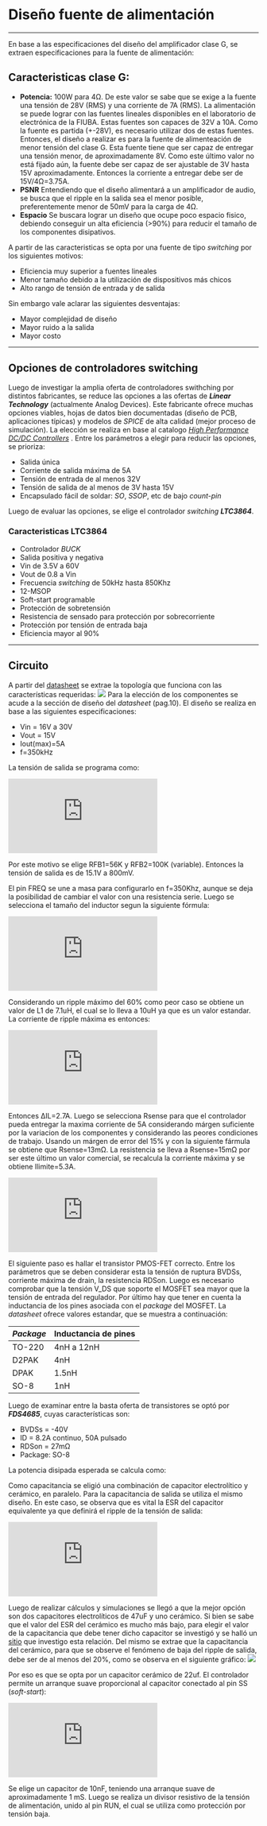 ﻿# Diseño fuente de alimentación
---
En base a las especificaciones del diseño del amplificador clase G, se extraen especificaciones para la fuente de alimentación:

## Caracteristicas clase G:
* **Potencia:** 100W para 4Ω. De este valor se sabe que se exige a la fuente una tensión de 28V (RMS) y una corriente de 7A (RMS). La alimentación se puede lograr con las fuentes lineales disponibles en el laboratorio de electrónica de la FIUBA. Estas fuentes son capaces de 32V a 10A. Como la fuente es partida (+-28V), es necesario utilizar dos de estas fuentes. Entonces, el diseño a realizar es para la fuente de alimenteación de menor tensión del clase G. Esta fuente tiene que ser capaz de entregar una tensión menor, de aproximadamente 8V. Como este último valor no está fijado aún, la fuente debe ser capaz de ser ajustable de 3V hasta 15V aproximadamente. Entonces la corriente a entregar debe ser  de 15V/4Ω=3.75A. 
* **PSNR** Entendiendo que el diseño alimentará a un amplificador de audio, se busca que el ripple en la salida sea el menor posible, preferentemente menor de 50mV para la carga de 4Ω. 
* **Espacio** Se buscara lograr un diseño que ocupe poco espacio fisico, debiendo conseguir un alta eficiencia (>90%) para reducir el tamaño de los componentes disipativos.

A partir de las caracteristicas se opta por una fuente de tipo *switching* por los siguientes motivos:
* Eficiencia muy superior a fuentes lineales
* Menor tamaño debido a la utilización de dispositivos más chicos
* Alto rango de tensión de entrada y de salida

Sin embargo vale aclarar las siguientes desventajas:
* Mayor complejidad de diseño
* Mayor ruido a la salida
* Mayor costo
---
## Opciones de controladores switching
Luego de investigar la amplia oferta de controladores swithching por distintos fabricantes, se reduce las opciones a las ofertas de ***Linear Technology*** (actualmente Analog Devices). Este fabricante ofrece muchas opciones viables, hojas de datos bien documentadas (diseño de PCB, aplicaciones típicas) y modelos de *SPICE* de alta calidad (mejor proceso de simulación). La elección se realiza en base al catalogo  [*High Performance DC/DC Controllers*](https://www.analog.com/media/en/news-marketing-collateral/solutions-bulletins-brochures/linear_highperformancedc-dc_controllers_2015.pdf) .
Entre los parámetros a elegir para reducir las opciones, se prioriza:
* Salida única
* Corriente de salida máxima de 5A
* Tensión de entrada de al menos 32V
* Tensión de salida de al menos de 3V hasta 15V
* Encapsulado fácil de soldar: *SO*, *SSOP*, etc de bajo *count-pin*

Luego de evaluar las opciones, se elige el controlador *switching* ***LTC3864***.
### Caracteristicas LTC3864
* Controlador *BUCK*
* Salida positiva y negativa
* Vin de 3.5V a 60V
* Vout de 0.8 a Vin
* Frecuencia *switching* de 50kHz hasta 850Khz
* 12-MSOP
* Soft-start programable
* Protección de sobretensión
* Resistencia de sensado para protección por sobrecorriente
* Protección por tensión de entrada baja
* Eficiencia mayor al 90%

---
## Circuito
A partir del [datasheet](https://www.analog.com/media/en/technical-documentation/data-sheets/3864fa.pdf) se extrae la topología que funciona con las características requeridas:
![](https://github.com/jpgoyret/tp-final-ruiz-goyret-DCE-FIUBA-1C2019/blob/develop/Supply/imagenes_supply/sch_LTC3864.PNG)
Para la elección de los componentes se acude a la sección de diseño del *datasheet* (pag.10). El diseño se realiza en base a las siguientes especificaciones:
* Vin = 16V a 30V
* Vout = 15V
* Iout(max)=5A
* f=350kHz

La tensión de salida se programa como:

![](https://latex.codecogs.com/gif.latex?V_%7BOUT%7D%3D0.8V%5Ccdot%20%5Cleft%281&plus;%5Cfrac%7BR_%7BFB2%7D%7D%7BR_%7BFB1%7D%7D%20%5Cright%20%29)

Por este motivo se elige RFB1=56K y RFB2=100K (variable). Entonces la tensión de salida es de 15.1V a 800mV.

El pin FREQ se une a masa para configurarlo en f=350Khz, aunque se deja la posibilidad de cambiar el valor con una resistencia serie.
Luego se selecciona el tamaño del inductor segun la siguiente fórmula:

![](https://latex.codecogs.com/gif.latex?L%3D%5Cleft%28%20%5Cfrac%7BV_%7BOUT%7D%7D%7Bf%5Ccdot%20%5CDelta%20I_%7BL%28MAX%29%7D%7D%20%5Cright%20%29%20%5Cleft%281-%5Cfrac%7BV_%7BOUT%7D%7D%7BV_%7BIN%28MAX%29%7D%7D%20%5Cright%20%29)

Considerando un ripple máximo del 60% como peor caso se obtiene un valor de L1 de 7.1uH, el cual se lo lleva a 10uH ya que es un valor estandar. 
La corriente de ripple máxima es entonces:

![](https://latex.codecogs.com/gif.latex?%5CDelta%20I_%7BL%7D%3D%5Cleft%28%20%5Cfrac%7BV_%7BOUT%7D%7D%7Bf%5Ccdot%20L%20%7D%20%5Cright%20%29%20%5Cleft%281-%5Cfrac%7BV_%7BOUT%7D%7D%7BV_%7BIN%7D%7D%20%5Cright%20%29)

Entonces ∆IL=2.7A.
Luego se selecciona Rsense para que el controlador pueda entregar la maxima corriente de 5A considerando márgen suficiente por la variacion de los componentes y considerando las peores condiciones de trabajo. Usando un márgen de error del 15% y con la siguiente fármula se obtiene que Rsense=13mΩ. La resistencia se lleva a Rsense=15mΩ por ser este último un valor comercial, se recalcula la corriente máxima y se obtiene Ilimite=5.3A.

![](https://latex.codecogs.com/gif.latex?I_%7BLIMIT%7D%5Csimeq%5Cfrac%7B95mV%7D%7BR_%7BSENSE%7D%7D)

El siguiente paso es hallar el transistor PMOS-FET correcto. Entre los parámetros que se deben considerar esta la tensión de ruptura BVDSs, corriente máxima de drain, la resistencia RDSon. Luego es necesario comprobar que la tensión V_DS que soporte el MOSFET sea mayor que la tensión de entrada del regulador. Por último hay que tener en cuenta la inductancia de los pines asociada con el *package* del MOSFET. La *datasheet* ofrece valores estandar, que se muestra a continuación:

| *Package* | Inductancia de pines |
| --- | --- |
| TO-220 | 4nH a 12nH |
| D2PAK | 4nH |
| DPAK | 1.5nH |
| SO-8 | 1nH |

Luego de examinar entre la basta oferta de transistores se optó por ***FDS4685***, cuyas características son:
* BVDSs = -40V
* ID = 8.2A continuo, 50A pulsado
* RDSon = 27mΩ
* Package: SO-8

La potencia disipada esperada se calcula como:

Como capacitancia se eligió una combinación de capacitor electrolítico y cerámico, en paralelo. Para la capacitancia de salida se utiliza el mismo diseño. En este caso, se observa que es vital la ESR del capacitor equivalente ya que definirá el ripple de la tensión de salida:

![](https://latex.codecogs.com/gif.latex?%5CDelta%20V_%7BOUT%7D%5Cleq%20%5CDelta%20I_L%20%5Cleft%28ESR&plus;%5Cfrac%7B1%7D%7B8%5Ccdot%20f%5Ccdot%20C_%7BOUT%7D%7D%20%5Cright%20%29
)

Luego de realizar cálculos y simulaciones se llegó a que la mejor opción son dos capacitores electrolíticos de 47uF y uno cerámico. Si bien se sabe que el valor del ESR del cerámico es mucho más bajo, para elegir el valor de la capacitancia que debe tener dicho capacitor se investigó y se halló un [sitio](https://www.powerelectronictips.com/how-mixed-type-output-capacitors-affect-dcdc-converter-stability/) que investigo esta relación. Del mismo se extrae que la capacitancia del cerámico, para que se observe el fenómeno de baja del ripple de salida, debe ser de al menos del 20%, como se observa en el siguiente gráfico:
![](https://r7knmqt3qn1hbgxc30yrat1a-wpengine.netdna-ssl.com/wp-content/uploads/2015/10/Figure-5_Mehta.jpg)

Por eso es que se opta por un capacitor cerámico de 22uf.
El controlador permite un arranque suave proporcional al capacitor conectado al pin SS (*soft-start*):

![](https://latex.codecogs.com/gif.latex?t_%7BSS%7D%3DC_%7BSS%7D%5Ccdot%20%5Cfrac%7B0.8V%7D%7B10%5Cmu%20A%7D)


Se elige un capacitor de 10nF, teniendo una arranque suave de aproximadamente 1 mS.
Luego se realiza un divisor resistivo de la tensión de alimentación, unido al pin RUN, el cual se utiliza como protección por tensión baja.
